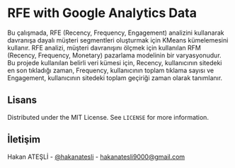 # RFE with Google Analytics Data

Bu çalışmada, RFE (Recency, Frequency, Engagement) analizini kullanarak davranışa dayalı müşteri segmentleri oluşturmak için KMeans kümelemesini kullanır. RFE analizi, müşteri davranışını ölçmek için kullanılan RFM (Recency, Frequency, Monetary) pazarlama modelinin bir varyasyonudur. Bu projede kullanılan belirli veri kümesi için, Recency, kullanıcının sitedeki en son tıkladığı zaman, Frequency, kullanıcının toplam tıklama sayısı ve Engagement, kullanıcının sitedeki toplam geçiriği zaman olarak tanımlanır.

## Lisans

Distributed under the MIT License. See `LICENSE` for more information.

<!-- CONTACT -->
## İletişim

Hakan ATEŞLİ - [@hakanatesli](https://www.linkedin.com/in/hakanatesli/) - hakanatesli9000@gmail.com